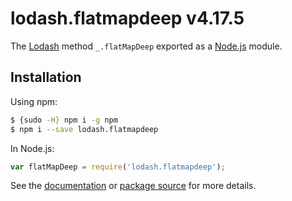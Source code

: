 # lodash.flatmapdeep v4.17.5

The [Lodash](https://lodash.com/) method `_.flatMapDeep` exported as a [Node.js](https://nodejs.org/) module.

## Installation

Using npm:
```bash
$ {sudo -H} npm i -g npm
$ npm i --save lodash.flatmapdeep
```

In Node.js:
```js
var flatMapDeep = require('lodash.flatmapdeep');
```

See the [documentation](https://lodash.com/docs#flatMapDeep) or [package source](https://github.com/lodash/lodash/blob/4.17.5-npm-packages/lodash.flatmapdeep) for more details.
